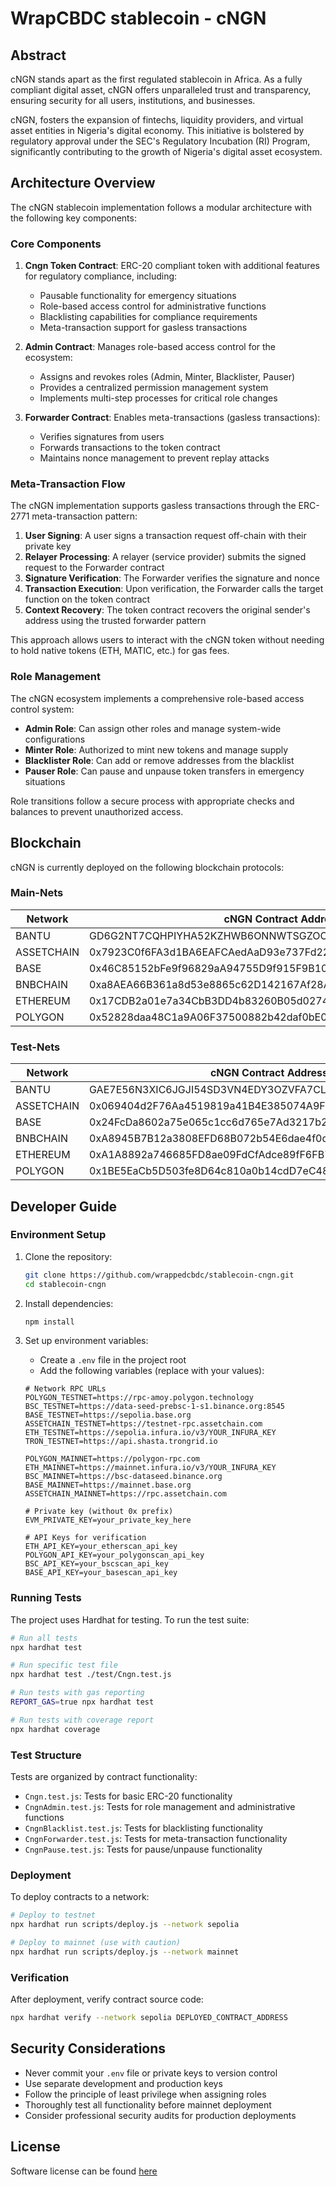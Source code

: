 # WrapCBDC stablecoin - cNGN
## Abstract
cNGN stands apart as the first regulated stablecoin in Africa. As a fully compliant digital asset, cNGN offers unparalleled trust and transparency, ensuring security for all users, institutions, and businesses.

cNGN, fosters the expansion of fintechs, liquidity providers, and virtual asset entities in Nigeria's digital economy. This initiative is bolstered by regulatory approval under the SEC's Regulatory Incubation (RI) Program, significantly contributing to the growth of Nigeria's digital asset ecosystem.

## Architecture Overview

The cNGN stablecoin implementation follows a modular architecture with the following key components:

### Core Components

1. **Cngn Token Contract**: ERC-20 compliant token with additional features for regulatory compliance, including:
   - Pausable functionality for emergency situations
   - Role-based access control for administrative functions
   - Blacklisting capabilities for compliance requirements
   - Meta-transaction support for gasless transactions

2. **Admin Contract**: Manages role-based access control for the ecosystem:
   - Assigns and revokes roles (Admin, Minter, Blacklister, Pauser)
   - Provides a centralized permission management system
   - Implements multi-step processes for critical role changes

3. **Forwarder Contract**: Enables meta-transactions (gasless transactions):
   - Verifies signatures from users
   - Forwards transactions to the token contract
   - Maintains nonce management to prevent replay attacks

### Meta-Transaction Flow

The cNGN implementation supports gasless transactions through the ERC-2771 meta-transaction pattern:

1. **User Signing**: A user signs a transaction request off-chain with their private key
2. **Relayer Processing**: A relayer (service provider) submits the signed request to the Forwarder contract
3. **Signature Verification**: The Forwarder verifies the signature and nonce
4. **Transaction Execution**: Upon verification, the Forwarder calls the target function on the token contract
5. **Context Recovery**: The token contract recovers the original sender's address using the trusted forwarder pattern

This approach allows users to interact with the cNGN token without needing to hold native tokens (ETH, MATIC, etc.) for gas fees.

### Role Management

The cNGN ecosystem implements a comprehensive role-based access control system:

- **Admin Role**: Can assign other roles and manage system-wide configurations
- **Minter Role**: Authorized to mint new tokens and manage supply
- **Blacklister Role**: Can add or remove addresses from the blacklist
- **Pauser Role**: Can pause and unpause token transfers in emergency situations

Role transitions follow a secure process with appropriate checks and balances to prevent unauthorized access.

## Blockchain
cNGN is currently deployed on the following blockchain protocols:

### Main-Nets

| Network | cNGN Contract Address |
| ------- | ---------------------- |
| BANTU   | GD6G2NT7CQHPIYHA52KZHWB6ONNWTSGZOOLTRLRASENM2VWSF6CHYFRX |
| ASSETCHAIN   | 0x7923C0f6FA3d1BA6EAFCAedAaD93e737Fd22FC4F |
| BASE       | 0x46C85152bFe9f96829aA94755D9f915F9B10EF5F           |
| BNBCHAIN   | 0xa8AEA66B361a8d53e8865c62D142167Af28Af058           |
| ETHEREUM   | 0x17CDB2a01e7a34CbB3DD4b83260B05d0274C8dab           |
| POLYGON    | 0x52828daa48C1a9A06F37500882b42daf0bE04C3B          |

### Test-Nets

| Network    | cNGN Contract Address                                |
| ---------- | ---------------------------------------------------- |
| BANTU      | GAE7E56N3XIC6JGJI54SD3VN4EDY3OZVFA7CLHXAMMTHLU4LIFYJMFSI |
| ASSETCHAIN | 0x069404d2F76Aa4519819a41B4E385074A9F4E8eA           |
| BASE       | 0x24FcDa8602a75e065c1cc6d765e7Ad3217b2827b           |
| BNBCHAIN   | 0xA8945B7B12a3808EFD68B072b54E6dae4f0d7AEa           |
| ETHEREUM   | 0xA1A8892a746685FD8ae09FdCfAdce89fF6FB7234           |
| POLYGON    | 0x1BE5EaCb5D503fe8D64c810a0b14cdD7eC48df1f          |

## Developer Guide

### Environment Setup

1. Clone the repository:
   ```bash
   git clone https://github.com/wrappedcbdc/stablecoin-cngn.git
   cd stablecoin-cngn
   ```

2. Install dependencies:
   ```bash
   npm install
   ```

3. Set up environment variables:
   - Create a `.env` file in the project root
   - Add the following variables (replace with your values):
   ```
   # Network RPC URLs
   POLYGON_TESTNET=https://rpc-amoy.polygon.technology
   BSC_TESTNET=https://data-seed-prebsc-1-s1.binance.org:8545
   BASE_TESTNET=https://sepolia.base.org
   ASSETCHAIN_TESTNET=https://testnet-rpc.assetchain.com
   ETH_TESTNET=https://sepolia.infura.io/v3/YOUR_INFURA_KEY
   TRON_TESTNET=https://api.shasta.trongrid.io
   
   POLYGON_MAINNET=https://polygon-rpc.com
   ETH_MAINNET=https://mainnet.infura.io/v3/YOUR_INFURA_KEY
   BSC_MAINNET=https://bsc-dataseed.binance.org
   BASE_MAINNET=https://mainnet.base.org
   ASSETCHAIN_MAINNET=https://rpc.assetchain.com
   
   # Private key (without 0x prefix)
   EVM_PRIVATE_KEY=your_private_key_here
   
   # API Keys for verification
   ETH_API_KEY=your_etherscan_api_key
   POLYGON_API_KEY=your_polygonscan_api_key
   BSC_API_KEY=your_bscscan_api_key
   BASE_API_KEY=your_basescan_api_key
   ```

### Running Tests

The project uses Hardhat for testing. To run the test suite:

```bash
# Run all tests
npx hardhat test

# Run specific test file
npx hardhat test ./test/Cngn.test.js

# Run tests with gas reporting
REPORT_GAS=true npx hardhat test

# Run tests with coverage report
npx hardhat coverage
```

### Test Structure

Tests are organized by contract functionality:

- `Cngn.test.js`: Tests for basic ERC-20 functionality
- `CngnAdmin.test.js`: Tests for role management and administrative functions
- `CngnBlacklist.test.js`: Tests for blacklisting functionality
- `CngnForwarder.test.js`: Tests for meta-transaction functionality
- `CngnPause.test.js`: Tests for pause/unpause functionality

### Deployment

To deploy contracts to a network:

```bash
# Deploy to testnet
npx hardhat run scripts/deploy.js --network sepolia

# Deploy to mainnet (use with caution)
npx hardhat run scripts/deploy.js --network mainnet
```

### Verification

After deployment, verify contract source code:

```bash
npx hardhat verify --network sepolia DEPLOYED_CONTRACT_ADDRESS
```

## Security Considerations

- Never commit your `.env` file or private keys to version control
- Use separate development and production keys
- Follow the principle of least privilege when assigning roles
- Thoroughly test all functionality before mainnet deployment
- Consider professional security audits for production deployments

## License
Software license can be found [here](https://github.com/wrappedcbdc/stablecoin/blob/main/LICENSE)
